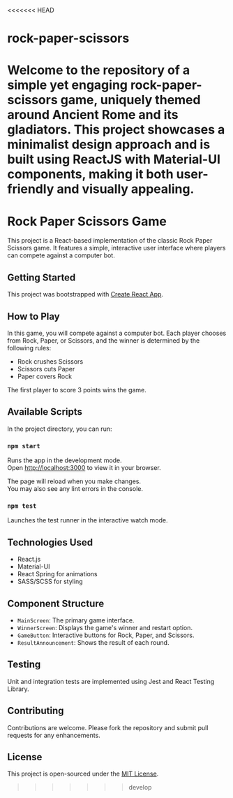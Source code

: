 <<<<<<< HEAD
# rock-paper-scissors
Welcome to the repository of a simple yet engaging rock-paper-scissors game, uniquely themed around Ancient Rome and its gladiators. This project showcases a minimalist design approach and is built using ReactJS with Material-UI components, making it both user-friendly and visually appealing.
=======
# Rock Paper Scissors Game

This project is a React-based implementation of the classic Rock Paper Scissors game. It features a simple, interactive user interface where players can compete against a computer bot.

## Getting Started

This project was bootstrapped with [Create React App](https://github.com/facebook/create-react-app).

## How to Play

In this game, you will compete against a computer bot. Each player chooses from Rock, Paper, or Scissors, and the winner is determined by the following rules:
- Rock crushes Scissors
- Scissors cuts Paper
- Paper covers Rock

The first player to score 3 points wins the game.

## Available Scripts

In the project directory, you can run:

### `npm start`

Runs the app in the development mode.\
Open [http://localhost:3000](http://localhost:3000) to view it in your browser.

The page will reload when you make changes.\
You may also see any lint errors in the console.

### `npm test`

Launches the test runner in the interactive watch mode.

## Technologies Used

- React.js
- Material-UI
- React Spring for animations
- SASS/SCSS for styling

## Component Structure

- `MainScreen`: The primary game interface.
- `WinnerScreen`: Displays the game's winner and restart option.
- `GameButton`: Interactive buttons for Rock, Paper, and Scissors.
- `ResultAnnouncement`: Shows the result of each round.

## Testing

Unit and integration tests are implemented using Jest and React Testing Library.

## Contributing

Contributions are welcome. Please fork the repository and submit pull requests for any enhancements.

## License

This project is open-sourced under the [MIT License](LICENSE).
>>>>>>> develop
